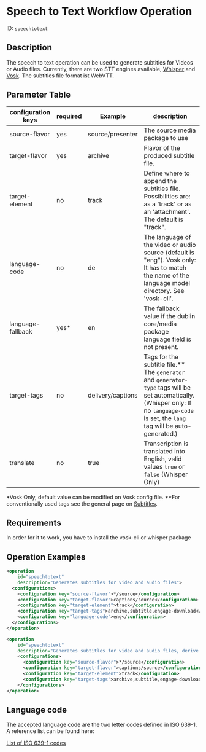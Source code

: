 Speech to Text Workflow Operation
==============================

ID: `speechtotext`

Description
-----------

The speech to text operation can be used to generate subtitles for Videos or Audio files. Currently, there are two STT
engines available, [Whisper](../configuration/transcription.configuration/whisper.md) and 
[Vosk](../configuration/transcription.configuration/vosk.md). The subtitles file format ist WebVTT.


Parameter Table
---------------

| configuration keys | required | Example           | description                                                                                                                                                                             |
|--------------------|----------|-------------------|-----------------------------------------------------------------------------------------------------------------------------------------------------------------------------------------|
| source-flavor      | yes      | source/presenter  | The source media package to use                                                                                                                                                         |
| target-flavor      | yes      | archive           | Flavor of the produced subtitle file.                                                                                                                                                   |
| target-element     | no       | track             | Define where to append the subtitles file. Possibilities are: as a 'track' or as an 'attachment'. The default is "track".                                                               |
| language-code      | no       | de                | The language of the video or audio source (default is "eng"). Vosk only: It has to match the name of the language model directory. See 'vosk-cli'.                                      |
| language-fallback  | yes*     | en                | The fallback value if the dublin core/media package language field is not present.                                                                                                      |
| target-tags        | no       | delivery/captions | Tags for the subtitle file.** The `generator` and `generator-type` tags will be set automatically. (Whisper only: If no `language-code` is set, the `lang` tag will be auto-generated.) |
| translate          | no       | true              | Transcription is translated into English, valid values `true` or `false` (Whisper Only)                                                                                                 |


*Vosk Only, default value can be modified on Vosk config file.
**For conventionally used tags see the general page on [Subtitles](../configuration/subtitles.md).

Requirements
------------

In order for it to work, you have to install the vosk-cli or whisper package


Operation Examples
------------------

```XML
<operation
    id="speechtotext"
    description="Generates subtitles for video and audio files">
  <configurations>
    <configuration key="source-flavor">*/source</configuration>
    <configuration key="target-flavor">captions/source</configuration>
    <configuration key="target-element">track</configuration>
    <configuration key="target-tags">archive,subtitle,engage-download</configuration>
    <configuration key="language-code">eng</configuration>
  </configurations>
</operation>
```

```XML
<operation
    id="speechtotext"
    description="Generates subtitles for video and audio files, derive language-code from metadata">
    <configurations>
      <configuration key="source-flavor">*/source</configuration>
      <configuration key="target-flavor">captions/source</configuration>
      <configuration key="target-element">track</configuration>
      <configuration key="target-tags">archive,subtitle,engage-download</configuration>
    </configurations>
</operation>
```

Language code
-------------------------

The accepted language code are the two letter codes defined in ISO 639-1. A reference list can be found here:

[List of ISO 639-1 codes](https://en.wikipedia.org/wiki/List_of_ISO_639-1_codes)